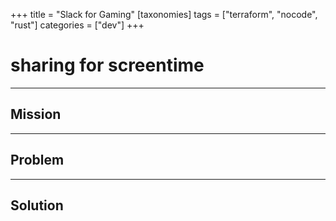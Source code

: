 +++
title = "Slack for Gaming"
[taxonomies]
tags = ["terraform", "nocode", "rust"]
categories = ["dev"]
+++

# sharing for screentime

---

## Mission

---

## Problem

---

## Solution
